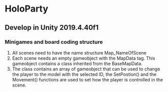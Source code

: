 # HoloParty
## Develop in Unity 2019.4.40f1
### Minigames and board coding structure
1. All scenes need to have the name structure Map_NameOfScene
2. Each scene needs an empty gameobject with the MapData tag. This gameobject contains a class inherited from the BaseMapData.
3. The class contains an array of gameobject that can be used to change the player to the model with the selected ID, the SetPostion() and the Movement() functions are used to set how the player is controlled in the scene.
